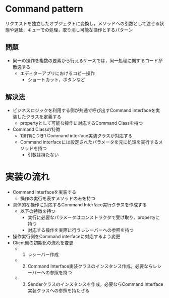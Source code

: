 # Command pattern
リクエストを独立したオブジェクトに変換し，メソッドへの引数として渡せる状態や遅延，キューでの処理，取り消し可能な操作とするパターン

## 問題
- 同一の操作を複数の要素から行えるケースでは，同一処理に関するコードが散逸する
    - エディターアプリにおけるコピー操作
        - ショートカット，ボタンなど

## 解決法
- ビジネスロジックを利用する側が共通で呼び出すCommand interfaceを実装したクラスを定義する
    - propertyとして可能な操作に対応するCommand Classを持つ
- Command Classの特徴
    - 1操作につき1 Command interface実装クラスが対応する
    - Command interfaceには設定されたパラメータを元に処理を実行するメソッドを持つ
        - 引数は持たない

# 実装の流れ
- Command Interfaceを実装する
    - 操作の実行を表すメソッドのみを持つ
- 具体的な操作に対応するCommand Interface実行クラスを作成する
    - 以下の特徴を持つ
        - 実行に必要なパラメータはコンストラクタで受け取り，propertyに持つ
        - 対応する操作を実際に行うレシーバーへの参照を持つ
- 操作実行側をCommand interfaceに対応するよう変更
- Client側の初期化の流れを変更
    - 1. レシーバー作成
    - 2. Command Interface実装クラスのインスタンス作成，必要ならレシーバーへの参照を持つ
    - 3. Senderクラスのインスタンスを作成，必要ならCommand Interface実装クラスへの参照を持たせる
        
